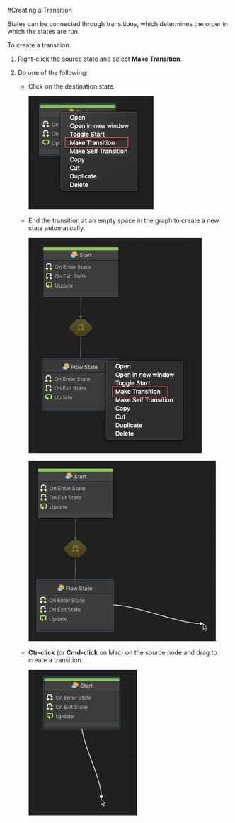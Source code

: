 #Creating a Transition

States can be connected through transitions, which determines the order in which the states are run. 

To create a transition:

1. Right-click the source state and select **Make Transition**. 

2. Do one of the following:

   - Click on the destination state.

     ![](images/vs-make-transition-click-destination-state.png)

   
   
   - End the transition at an empty space in the graph to create a new state automatically.
     
     ![](images/vs-make-transition-end-on-empty-space.png)
     
     ![](images/vs-make-transition-arrow-to-empty-space.png)
     
   - **Ctr-click** (or **Cmd-click** on Mac) on the source node and drag to create a transition.
   
     ![](images/vs-make-transition-ctrl-click-on-destination.png)
   

